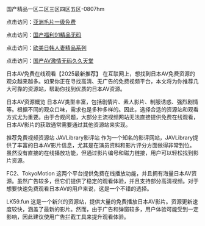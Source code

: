 国产精品一区二区三区四区五区-0807hm

点击访问：<a href="https://heiliaoxqkkct.pages.dev">亚洲毛片一级免费</a>

点击访问：<a href="https://heiliaoe8ajia.pages.dev">国产福利91精品无码</a>

点击访问：<a href="https://fdhf-454.pages.dev/">欧美日韩人妻精品系列</a>

点击访问：<a href="https://heiliaoxwd5i8.pages.dev">国产AV激情无码久久天堂</a>

日本AV免费在线观看【2025最新推荐】
在互联网上，想找到日本AV免费资源的观众越来越多。如果你正在寻找高清、无广告的免费视频平台，本文将为你推荐几大可靠的资源站，帮助你找到优质的日本AV资源。

日本AV资源概览
日本AV类型丰富，包括剧情片、素人影片、制服诱惑、强烈剧情等。根据不同的观众口味，需求也是多种多样的。因此，选择合适的资源站和观看方式尤为重要。由于合规问题，大部分主流视频网站无法直接提供免费在线观看，日本AV影片的获取通常需要通过其他资源站来实现。

推荐免费视频资源站
JAVLibrary影评站
作为一个知名的影评网站，JAVLibrary提供了丰富的日本AV影片信息，尤其是在演员资料和影片评分方面做得非常到位。虽然没有直接的在线播放功能，但通过影片编号和磁力链接，用户可以轻松找到影片资源。

FC2、TokyoMotion
这两个平台提供免费在线播放功能，并且拥有海量日本AV资源。虽然广告较多，但它们提供了稳定的观看体验，并且支持部分高清视频。对于想要快速免费观看日本AV的用户来说，这是一个不错的选择。

LK59.fun
这是一个新兴的资源站，提供大量的免费播放日本AV影片。资源更新速度较快，涵盖了最新的影片。然而，由于广告和弹窗较多，用户体验可能受到一定影响，因此建议使用广告拦截工具来提升观看体验。

<span style="display:none;">[Canonical link](）</span>
